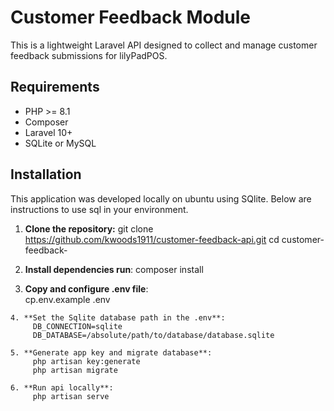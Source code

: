 
# Customer Feedback Module
This is a lightweight Laravel API designed to collect and manage customer feedback submissions for lilyPadPOS.


## Requirements
- PHP >= 8.1
- Composer
- Laravel 10+
- SQLite or MySQL

## Installation

This application was developed locally on ubuntu using SQlite. Below are instructions to use sql in your environment.

   1. **Clone the repository:**
       git clone https://github.com/kwoods1911/customer-feedback-api.git
       cd customer-feedback-
   
  2. **Install dependencies run**:
         composer install

   3. **Copy and configure .env file**:  
         cp.env.example .env

    4. **Set the Sqlite database path in the .env**: 
         DB_CONNECTION=sqlite
         DB_DATABASE=/absolute/path/to/database/database.sqlite

    5. **Generate app key and migrate database**:
         php artisan key:generate
         php artisan migrate   

    6. **Run api locally**:
         php artisan serve

